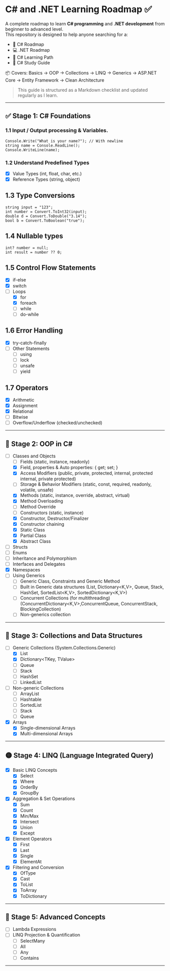 # C# and .NET Learning Roadmap ✅

A complete roadmap to learn **C# programming** and **.NET development** from beginner to advanced level.  
This repository is designed to help anyone searching for a:

- 🚀 C# Roadmap
- 💻 .NET Roadmap
- 📘 C# Learning Path
- 🧠 C# Study Guide

📦 Covers: Basics → OOP → Collections → LINQ → Generics → ASP.NET Core → Entity Framework → Clean Architecture

> This guide is structured as a Markdown checklist and updated regularly as I learn.  

---

## ✅ Stage 1: C# Foundations
  ### 1.1 Input / Output processing & Variables.
    Console.Write("What is your name?"); // With newline
    string name = Console.ReadLine();
    Console.WriteLine(name);
  ### 1.2 Understand Predefined Types
  - [X] Value Types (int, float, char, etc.)
  - [X] Reference Types (string, object)
  
  ## 1.3 Type Conversions
    string input = "123";
    int number = Convert.ToInt32(input);
    double d = Convert.ToDouble("3.14");
    bool b = Convert.ToBoolean("true");
  ## 1.4 Nullable types
    int? number = null;
    int result = number ?? 0;
  ## 1.5 Control Flow Statements
  - [X] if-else
  - [X] switch
- [ ] Loops
  - [X] for
  - [X] foreach
  - [ ] while
  - [ ] do-while
 ## 1.6 Error Handling
  - [X] try-catch-finally
- [ ] Other Statements
  - [ ] using
  - [ ] lock
  - [ ] unsafe
  - [ ] yield
 ## 1.7 Operators
  - [X] Arithmetic
  - [X] Assignment
  - [X] Relational
  - [ ] Bitwise
  - [ ] Overflow/Underflow (checked/unchecked)

---

## 🔷 Stage 2: OOP in C#

- [ ] Classes and Objects
  - [ ] Fields (static, instance, readonly)
  - [X] Field, properties & Auto properties: { get; set; }
  - [X] Access Modifiers (public, private, protected, internal, protected internal, private protected)
  - [ ] Storage & Behavior Modifiers (static, const, required, readonly, volatile, unsafe)
  - [X] Methods (static, instance, override, abstract, virtual)
  - [X] Method Overloading
  - [ ] Method Override
  - [ ] Constructors (static, instance)
  - [X] Constructor, Destructor/Finalizer
  - [X] Constructor chaining
  - [X] Static Class
  - [X] Partial Class
  - [X] Abstract Class
- [ ] Structs
- [ ] Enums
- [ ] Inheritance and Polymorphism
- [ ] Interfaces and Delegates
- [X] Namespaces
- [ ] Using Generics
  - [ ] Generic Class, Constraints and  Generic Method
  - [ ] Built in Generic data structures (List<T>, Dictionary<K,V>, Queue<T>, Stack<T>, HashSet<T>, SortedList<K,V>, SortedDictionary<K,V>)
  - [ ] Concurrent Collections (for multithreading) (ConcurrentDictionary<K,V>,ConcurrentQueue<T>, ConcurrentStack<T>, BlockingCollection<T>)
  - [ ] Non-generics collection

---

## 🔶 Stage 3: Collections and Data Structures

- [ ] Generic Collections (System.Collections.Generic)
  - [X] List<T>
  - [X] Dictionary<TKey, TValue>
  - [ ] Queue<T>
  - [ ] Stack<T>
  - [ ] HashSet<T>
  - [ ] LinkedList<T>
- [ ] Non-generic Collections
  - [ ] ArrayList
  - [ ] Hashtable
  - [ ] SortedList
  - [ ] Stack
  - [ ] Queue
- [X] Arrays
  - [X] Single-dimensional Arrays
  - [X] Multi-dimensional Arrays

---

## 🟡 Stage 4: LINQ (Language Integrated Query)

- [X] Basic LINQ Concepts
  - [X] Select
  - [X] Where
  - [X] OrderBy
  - [X] GroupBy
- [X] Aggregation & Set Operations
  - [X] Sum
  - [X] Count
  - [X] Min/Max
  - [X] Intersect
  - [X] Union
  - [X] Except
- [X] Element Operators
  - [X] First
  - [X] Last
  - [X] Single
  - [X] ElementAt
- [X] Filtering and Conversion
  - [X] OfType
  - [X] Cast
  - [X] ToList
  - [X] ToArray
  - [X] ToDictionary

---

## 🔴 Stage 5: Advanced Concepts

- [ ] Lambda Expressions
- [ ] LINQ Projection & Quantification
  - [ ] SelectMany
  - [ ] All
  - [ ] Any
  - [ ] Contains

---
